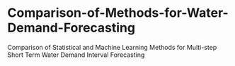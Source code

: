 # Comparison-of-Methods-for-Water-Demand-Forecasting
Comparison of Statistical and Machine Learning Methods for Multi-step Short Term Water Demand Interval Forecasting
